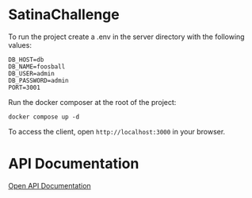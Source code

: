 # SatinaChallenge

To run the project create a .env in the server directory with the following values:

```
DB_HOST=db
DB_NAME=foosball
DB_USER=admin
DB_PASSWORD=admin
PORT=3001
```

Run the docker composer at the root of the project:

```
docker compose up -d
```

To access the client, open `http://localhost:3000` in your browser.

# API Documentation

[Open API Documentation](http://localhost:3001/api-docs)
